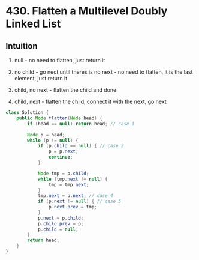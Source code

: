# 430. Flatten a Multilevel Doubly Linked List

## Intuition

1. null - no need to flatten, just return it

2. no child - go nect until theres is no next - no need to flatten, it is the last element, just return it

3. child, no next - flatten the child and done

4. child, next - flatten the child, connect it with the next, go next

```java
class Solution {
    public Node flatten(Node head) {
        if (head == null) return head; // case 1

        Node p = head;
        while (p != null) {
            if (p.child == null) { // case 2
                p = p.next;
                continue;
            }

            Node tmp = p.child;
            while (tmp.next != null) {
                tmp = tmp.next;
            }
            tmp.next = p.next; // case 4
            if (p.next != null) { // case 5
                p.next.prev = tmp;
            }
            p.next = p.child;
            p.child.prev = p;
            p.child = null;
        }
        return head;
    }
}
```
